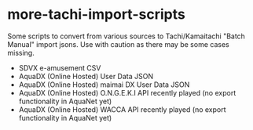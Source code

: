# more-tachi-import-scripts
Some scripts to convert from various sources to Tachi/Kamaitachi "Batch Manual" import jsons.
Use with caution as there may be some cases missing.

- SDVX e-amusement CSV
- AquaDX (Online Hosted) User Data JSON
- AquaDX (Online Hosted) maimai DX User Data JSON
- AquaDX (Online Hosted) O.N.G.E.K.I API recently played (no export functionality in AquaNet yet)
- AquaDX (Online Hosted) WACCA API recently played (no export functionality in AquaNet yet)
